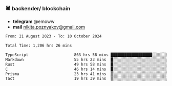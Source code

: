 ### 🕷 backender/ blockchain
- **telegram** @emoww
- **mail** nikita.poznyakov@gmail.com

<!--START_SECTION:waka-->

```txt
From: 21 August 2023 - To: 10 October 2024

Total Time: 1,206 hrs 26 mins

TypeScript                    863 hrs 58 mins ██████████████████░░░░░░░   71.46 %
Markdown                      55 hrs 23 mins  █░░░░░░░░░░░░░░░░░░░░░░░░   04.58 %
Rust                          49 hrs 58 mins  █░░░░░░░░░░░░░░░░░░░░░░░░   04.13 %
C                             46 hrs 14 mins  █░░░░░░░░░░░░░░░░░░░░░░░░   03.82 %
Prisma                        23 hrs 41 mins  ▒░░░░░░░░░░░░░░░░░░░░░░░░   01.96 %
Tact                          19 hrs 39 mins  ▒░░░░░░░░░░░░░░░░░░░░░░░░   01.63 %
```

<!--END_SECTION:waka-->




